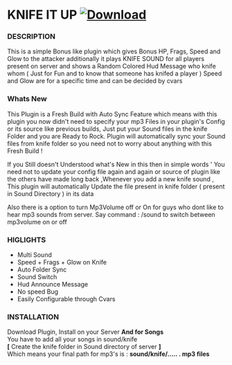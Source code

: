 # KNIFE IT UP [![Download](https://img.shields.io/badge/Knife%20It%20Up-3.0.4-brightgreen.svg)](https://github.com/xpt1x/Knife-it-up/archive/master.zip)

### DESCRIPTION
This is a simple Bonus like plugin which gives Bonus HP, Frags, Speed and Glow to the attacker additionally it plays KNIFE SOUND for all players present on server and shows a Random Colored Hud Message who knife whom ( Just for Fun and to know that someone has knifed a player ) Speed and Glow are for a specific time and can be decided by cvars

### Whats New
This Plugin is a Fresh Build with Auto Sync Feature which means with this plugin you now didn't need to specify your mp3 Files in your plugin's Config or its source like previous builds, Just put your Sound files in the knife Folder and you are Ready to Rock. Plugin will automatically sync your Sound files from knife folder so you need not to worry about anything with this Fresh Build !

If you Still doesn't Understood what's New in this then in simple words ' You need not to update your config file again and again or source of plugin like the others have made long back ,Whenever you add a new knife sound , This plugin will automatically Update the file present in knife folder ( present in Sound Directory ) in its data

Also there is a option to turn Mp3Volume off or On for guys who dont like to hear mp3 sounds from server. Say command : /sound to switch between mp3volume on or off

### HIGLIGHTS
- Multi Sound
- Speed + Frags + Glow on Knife
- Auto Folder Sync
- Sound Switch
- Hud Announce Message
- No speed Bug
- Easily Configurable through Cvars

### INSTALLATION 
Download Plugin, Install on your Server
**And for Songs**<br>
You have to add all your songs in sound/knife<br>
**[** Create the knife folder in Sound directory of server **]**<br>
Which means your final path for mp3's is : **sound/knife/..... . mp3 files**
